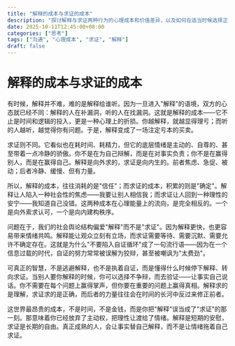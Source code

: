 ```yaml
---
title: "解释的成本与求证的成本"
description: "探讨解释与求证两种行为的心理成本和价值差异，以及如何在适当时候选择正确的应对方式"
date: 2025-10-11T12:45:00+08:00
categories: ["思考"]
tags: ["沟通", "心理成本", "求证", "解释"]
draft: false
---
```


# 解释的成本与求证的成本

有时候，解释并不难，难的是解释给谁听。因为一旦进入"解释"的语境，双方的心态就已经不同：解释的人在补漏洞，听的人在找漏洞。这就是解释的成本——它不止是时间和逻辑的投入，更是一种心理上的折损。你越解释，就越显得理亏；而听的人越听，越觉得你有问题。于是，解释变成了一场注定亏本的买卖。

求证则不同。它看似也在耗时间、耗精力，但它的底层情绪是主动的、自尊的、甚至带着一点冷静的骄傲。你不是在为自己辩解，而是在对事实负责；你不是在赢得别人，而是在赢得自己。解释是向外求的，求证是向内生的。前者焦虑、急促、被动；后者冷静、缓慢、但有力量。

所以，解释的成本，往往消耗的是"信任"；而求证的成本，积累的则是"确定"。解释让人陷入一种社会性的焦虑——我要让别人相信我；而求证让人回到一种理性的安宁——我知道自己没错。这两种成本在心理能量上的流向，是完全相反的。一个是向外索求认可，一个是向内建构秩序。

问题在于，我们的社会舆论结构偏爱"解释"而不是"求证"。因为解释更快，也更容易带来情绪共鸣。解释能让观众立刻有立场，而求证需要等待、需要沉默、需要允许不确定存在。这就是为什么"不要陷入自证循环"成了一句流行语——因为在一个信息过载的时代，自证的努力常常被误解为狡辩，甚至被嘲讽为"太费劲"。

可真正的智慧，不是逃避解释，也不是执着自证，而是懂得什么时候停下解释、转向求证。当别人要你解释的时候，你可以选择不争辩，而去验证——让事实自己说话。你不需要在每个问题上赢得掌声，但你要在重要的问题上赢得真相。解释求的是理解，求证求的是正确，而后者的力量往往会在时间的长河中反过来修正前者。

这世界最昂贵的成本，不是时间，不是金钱，而是你把"解释"误当成了"求证"的那一刻。那意味着你已经放弃了主动权，把理性让渡给了情绪。解释是短期的安慰，求证是长期的自由。真正成熟的人，会让事实替自己解释，而不是让情绪拖着自己求证。